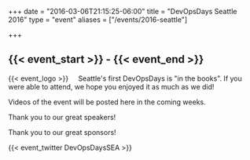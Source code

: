 +++
date = "2016-03-06T21:15:25-06:00"
title = "DevOpsDays Seattle 2016"
type = "event"
aliases = ["/events/2016-seattle"]


+++

<h2>{{< event_start >}} - {{< event_end >}}</h2>

<div style="float: left; padding-right: 20px;">
  {{< event_logo >}}
</div>
Seattle's first DevOpsDays is "in the books". If you were able to attend, we hope you enjoyed it as much as we did!

Videos of the event will be posted here in the coming weeks. 

Thank you to our great speakers!

Thank you to our great sponsors!

{{< event_twitter DevOpsDaysSEA >}}

